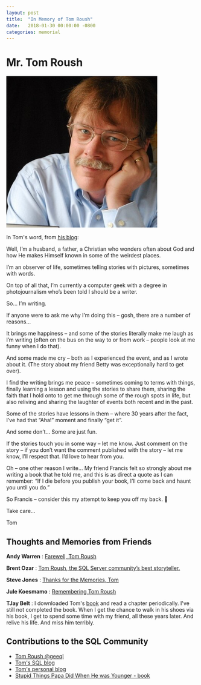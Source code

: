 ```yaml
---
layout: post
title:  "In Memory of Tom Roush"
date:   2018-01-30 00:00:00 -0800
categories: memorial
---
```

# Mr. Tom Roush
![Tom Roush <](/assets/images/tom-roush.jpg)

In Tom's word, from [his blog](https://tomroush.net/about/):

Well, I’m a husband, a father, a Christian who wonders often about God and how He makes Himself known in some of the weirdest places.

I’m an observer of life, sometimes telling stories with pictures, sometimes with words.

On top of all that, I’m currently a computer geek with a degree in photojournalism who’s been told I should be a writer.

So… I’m writing.

If anyone were to ask me why I’m doing this – gosh, there are a number of reasons…

It brings me happiness – and some of the stories literally make me laugh as I’m writing (often on the bus on the way to or from work – people look at me funny when I do that).

And some made me cry – both as I experienced the event, and as I wrote about it.  (The story about my friend Betty was exceptionally hard to get over).

I find the writing brings me peace – sometimes coming to terms with things, finally learning a lesson and using the stories to share them, sharing the faith that I hold onto to get me through some of the rough spots in life, but also reliving and sharing the laughter of events both recent and in the past.

Some of the stories have lessons in them – where 30 years after the fact, I’ve had that “Aha!” moment and finally “get it”.

And some don’t… Some are just fun.

If the stories touch you in some way – let me know.  Just comment on the story – if you don’t want the comment published with the story – let me know, I’ll respect that. I’d love to hear from you.

Oh – one other reason I write…  My friend Francis felt so strongly about me writing a book that he told me, and this is as direct a quote as I can remember: “If I die before you publish your book, I’ll come back and haunt you until you do.”

So Francis – consider this my attempt to keep you off my back. 🙂

Take care…

Tom


## Thoughts and Memories from Friends

__Andy Warren__ : [Farewell, Tom Roush](https://www.sqlservercentral.com/blogs/farewell-tom-roush)

__Brent Ozar__ : [Tom Roush, the SQL Server community’s best storyteller.](https://www.brentozar.com/archive/2018/01/tom-roush-sql-server-communitys-best-storyteller/)

__Steve Jones__ : [Thanks for the Memories, Tom](https://www.sqlservercentral.com/editorials/thanks-for-the-memories-tom)

__Jule Koesmamo__ : [Remembering Tom Roush](http://kkior.org/remembering-tom-roush/)

__TJay Belt__ : I downloaded Tom's [book](https://www.goodreads.com/book/show/38256073-stupid-things-papa-did-when-he-was-younger) and read a chapter periodically. I've still not completed the book. When I get the chance to walk in his shoes via his book, I get to spend some time with my friend, all these years later. And relive his life. And miss him terribly.
## Contributions to the SQL Community

- [Tom Roush @geeql](https://twitter.com/geeql)
- [Tom's SQL blog](https://geeql.com/)
- [Tom's personal blog](https://tomroush.net/)
- [Stupid Things Papa Did When He was Younger - book](https://www.goodreads.com/book/show/38256073-stupid-things-papa-did-when-he-was-younger)